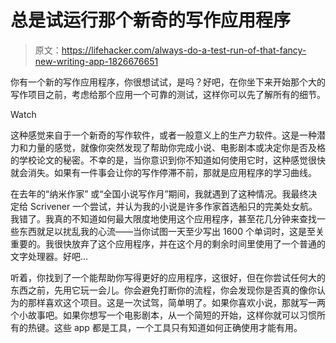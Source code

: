 # 总是试运行那个新奇的写作应用程序

> 原文：<https://lifehacker.com/always-do-a-test-run-of-that-fancy-new-writing-app-1826676651>

你有一个新的写作应用程序，你很想试试，是吗？好吧，在你坐下来开始那个大的写作项目之前，考虑给那个应用一个可靠的测试，这样你可以先了解所有的细节。

Watch

这种感觉来自于一个新奇的写作软件，或者一般意义上的生产力软件。这是一种潜力和力量的感觉，就像你突然发现了帮助你完成小说、电影剧本或决定你是否及格的学校论文的秘密。不幸的是，当你意识到你不知道如何使用它时，这种感觉很快就会消失。如果有一件事会让你的写作停滞不前，那就是应用程序的学习曲线。

在去年的“纳米作家” 或“全国小说写作月”期间，我就遇到了这种情况。我最终决定给 Scrivener 一个尝试，并认为我的小说是许多作家首选船只的完美处女航。我错了。我真的不知道如何最大限度地使用这个应用程序，甚至花几分钟来查找一些东西就足以扰乱我的心流——当你试图一天至少写出 1600 个单词时，这是至关重要的。我很快放弃了这个应用程序，并在这个月的剩余时间里使用了一个普通的文字处理器。好吧...

听着，你找到了一个能帮助你写得更好的应用程序，这很好，但在你尝试任何大的东西之前，先用它玩一会儿。你会避免打断你的流程，你会发现你是否真的像你认为的那样喜欢这个项目。这是一次试驾，简单明了。如果你喜欢小说，那就写一两个小故事吧。如果你想写一个电影剧本，从一个简短的开始，这样你就可以习惯所有的热键。这些 app 都是工具，一个工具只有知道如何正确使用才能有用。